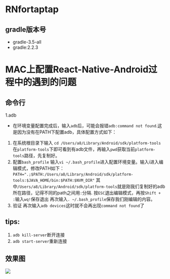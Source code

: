 # RNfortaptap
## gradle版本号
* gradle-3.5-all
* gradle:2.2.3
# MAC上配置React-Native-Android过程中的遇到的问题
## 命令行
1.adb
* 在环境变量配置完成后，输入`adb`后，可能会报错`adb:command not found`.这是因为没有在PATH下配置adb，具体配置方式如下：

 1. 在系统根目录下输入
 `cd /Users/a8/Library/Android/sdk/platform-tools`
在`platform-tools`下即可看到有adb文件，再输入`pwd`获取当前`platform-tools`路径，先复制好。
 2. 配置`bash_profile`
 输入`vi ~/.bash_profile`进入配置环境变量。输入i进入编辑模式，修改PATH如下：
`PATH=".;$PATH:/Users/a8/Library/Android/sdk/platform-tools:$JAVA_HOME/bin:$PATH:$NVM_DIR"`
其中`/Users/a8/Library/Android/sdk/platform-tools`就是刚我们复制好的adb所在路径，记得不同的path之间用`:`分隔.
按`ESC`退出编辑模式，再按`Shift + :`输入`wq!`保存退出
再次输入`. ~/.bash_profile`保存我们刚编辑的内容。
 3. 验证
 再次输入`adb devices`这时就不会再出现`command not found`了
## tips:
1. `adb kill-server`断开连接
2. `adb start-server`重新连接
## 效果图
<img src='http://pax19zugp.bkt.clouddn.com/taptap1.png' />
